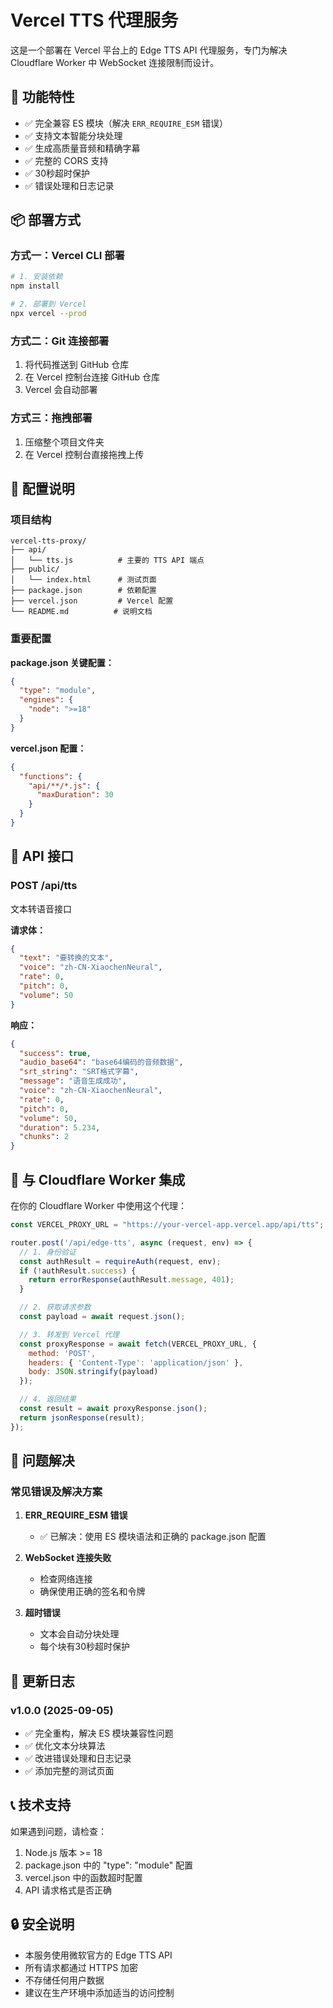 # Vercel TTS 代理服务

这是一个部署在 Vercel 平台上的 Edge TTS API 代理服务，专门为解决 Cloudflare Worker 中 WebSocket 连接限制而设计。

## 🚀 功能特性

- ✅ 完全兼容 ES 模块（解决 `ERR_REQUIRE_ESM` 错误）
- ✅ 支持文本智能分块处理
- ✅ 生成高质量音频和精确字幕
- ✅ 完整的 CORS 支持
- ✅ 30秒超时保护
- ✅ 错误处理和日志记录

## 📦 部署方式

### 方式一：Vercel CLI 部署

```bash
# 1. 安装依赖
npm install

# 2. 部署到 Vercel
npx vercel --prod
```

### 方式二：Git 连接部署

1. 将代码推送到 GitHub 仓库
2. 在 Vercel 控制台连接 GitHub 仓库
3. Vercel 会自动部署

### 方式三：拖拽部署

1. 压缩整个项目文件夹
2. 在 Vercel 控制台直接拖拽上传

## 🔧 配置说明

### 项目结构
```
vercel-tts-proxy/
├── api/
│   └── tts.js          # 主要的 TTS API 端点
├── public/
│   └── index.html      # 测试页面
├── package.json        # 依赖配置
├── vercel.json         # Vercel 配置
└── README.md          # 说明文档
```

### 重要配置

**package.json 关键配置：**
```json
{
  "type": "module",
  "engines": {
    "node": ">=18"
  }
}
```

**vercel.json 配置：**
```json
{
  "functions": {
    "api/**/*.js": {
      "maxDuration": 30
    }
  }
}
```

## 📡 API 接口

### POST /api/tts

文本转语音接口

**请求体：**
```json
{
  "text": "要转换的文本",
  "voice": "zh-CN-XiaochenNeural",
  "rate": 0,
  "pitch": 0,
  "volume": 50
}
```

**响应：**
```json
{
  "success": true,
  "audio_base64": "base64编码的音频数据",
  "srt_string": "SRT格式字幕",
  "message": "语音生成成功",
  "voice": "zh-CN-XiaochenNeural",
  "rate": 0,
  "pitch": 0,
  "volume": 50,
  "duration": 5.234,
  "chunks": 2
}
```

## 🔗 与 Cloudflare Worker 集成

在你的 Cloudflare Worker 中使用这个代理：

```javascript
const VERCEL_PROXY_URL = "https://your-vercel-app.vercel.app/api/tts";

router.post('/api/edge-tts', async (request, env) => {
  // 1. 身份验证
  const authResult = requireAuth(request, env);
  if (!authResult.success) {
    return errorResponse(authResult.message, 401);
  }

  // 2. 获取请求参数
  const payload = await request.json();

  // 3. 转发到 Vercel 代理
  const proxyResponse = await fetch(VERCEL_PROXY_URL, {
    method: 'POST',
    headers: { 'Content-Type': 'application/json' },
    body: JSON.stringify(payload)
  });

  // 4. 返回结果
  const result = await proxyResponse.json();
  return jsonResponse(result);
});
```

## 🐛 问题解决

### 常见错误及解决方案

1. **ERR_REQUIRE_ESM 错误**
   - ✅ 已解决：使用 ES 模块语法和正确的 package.json 配置

2. **WebSocket 连接失败**
   - 检查网络连接
   - 确保使用正确的签名和令牌

3. **超时错误**
   - 文本会自动分块处理
   - 每个块有30秒超时保护

## 📝 更新日志

### v1.0.0 (2025-09-05)
- ✅ 完全重构，解决 ES 模块兼容性问题
- ✅ 优化文本分块算法
- ✅ 改进错误处理和日志记录
- ✅ 添加完整的测试页面

## 📞 技术支持

如果遇到问题，请检查：
1. Node.js 版本 >= 18
2. package.json 中的 "type": "module" 配置
3. vercel.json 中的函数超时配置
4. API 请求格式是否正确

## 🔒 安全说明

- 本服务使用微软官方的 Edge TTS API
- 所有请求都通过 HTTPS 加密
- 不存储任何用户数据
- 建议在生产环境中添加适当的访问控制